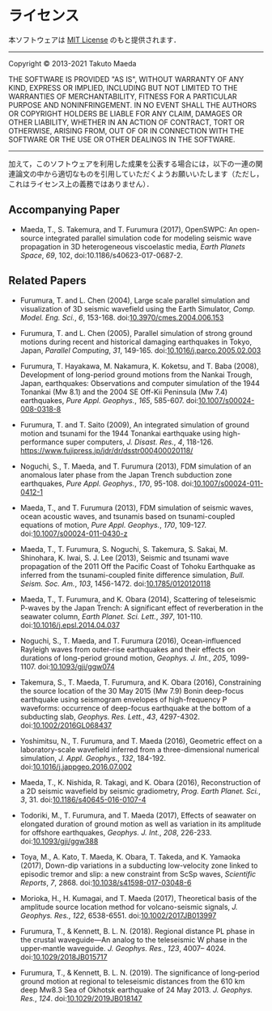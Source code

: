 # ライセンス

本ソフトウェアは [MIT License](https://osdn.net/projects/opensource/wiki/licenses%2FMIT_license) のもと提供されます．

---

Copyright &copy; 2013-2021 Takuto Maeda

THE SOFTWARE IS PROVIDED "AS IS", WITHOUT WARRANTY OF ANY KIND, EXPRESS
OR IMPLIED, INCLUDING BUT NOT LIMITED TO THE WARRANTIES OF
MERCHANTABILITY, FITNESS FOR A PARTICULAR PURPOSE AND NONINFRINGEMENT.
IN NO EVENT SHALL THE AUTHORS OR COPYRIGHT HOLDERS BE LIABLE FOR ANY
CLAIM, DAMAGES OR OTHER LIABILITY, WHETHER IN AN ACTION OF CONTRACT,
TORT OR OTHERWISE, ARISING FROM, OUT OF OR IN CONNECTION WITH THE
SOFTWARE OR THE USE OR OTHER DEALINGS IN THE SOFTWARE.

---

加えて，このソフトウェアを利用した成果を公表する場合には，以下の一連の関連論文の中から適切なものを引用していただくようお願いいたします（ただし，これはライセンス上の義務ではありません）．

## Accompanying Paper

-   Maeda, T., S. Takemura, and T. Furumura (2017), OpenSWPC: An
    open-source integrated parallel simulation code for modeling seismic
    wave propagation in 3D heterogeneous viscoelastic media, *Earth
    Planets Space*, *69*, 102, doi:10.1186/s40623-017-0687-2.

## Related Papers 

- Furumura, T. and L. Chen (2004), Large scale parallel simulation and visualization of 3D seismic wavefield using the Earth Simulator, _Comp. Model. Eng. Sci._, _6_, 153-168. doi:[10.3970/cmes.2004.006.153](https://doi.org/10.3970/cmes.2004.006.153)

- Furumura, T. and L. Chen (2005), Parallel simulation of strong ground motions during recent and historical damaging earthquakes in Tokyo, Japan, _Parallel Computing_, _31_, 149-165. doi:[10.1016/j.parco.2005.02.003](https://doi.org/10.1016/j.parco.2005.02.003)

- Furumura, T. Hayakawa, M. Nakamura, K. Koketsu, and T. Baba (2008), Development of long-period ground motions from the Nankai Trough, Japan, earthquakes: Observations and computer simulation of the 1944 Tonankai (Mw 8.1) and the 2004 SE Off-Kii Peninsula (Mw 7.4) earthquakes, _Pure Appl. Geophys._, _165_, 585-607. doi:[10.1007/s00024-008-0318-8](https://doi.org/10.1007/s00024-008-0318-8)

- Furumura, T. and T. Saito (2009), An integrated simulation of ground motion and tsunami for the 1944 Tonankai earthquake using high-performance super computers, _J. Disast. Res._, _4_, 118-126. https://www.fujipress.jp/jdr/dr/dsstr000400020118/

- Noguchi, S., T. Maeda, and T. Furumura (2013), FDM simulation of an anomalous later phase from the Japan Trench subduction zone earthquakes, _Pure Appl. Geophys._, _170_, 95-108. doi:[10.1007/s00024-011-0412-1](https://doi.org/10.1007/s00024-011-0412-1)

- Maeda, T., and T. Furumura (2013), FDM simulation of seismic waves, ocean acoustic waves, and tsunamis based on tsunami-coupled equations of motion, _Pure Appl. Geophys._, _170_, 109-127. doi:[10.1007/s00024-011-0430-z](https://doi.org/10.1007/s00024-011-0430-z)

- Maeda, T., T. Furumura, S. Noguchi, S. Takemura, S. Sakai, M. Shinohara, K. Iwai, S. J. Lee (2013), Seismic and tsunami wave propagation of the 2011 Off the Pacific Coast of Tohoku Earthquake as inferred from the tsunami-coupled finite difference simulation, _Bull. Seism. Soc. Am._, _103_, 1456-1472. doi:[10.1785/0120120118](https://doi.org/10.1785/0120120118)

- Maeda, T., T. Furumura, and K. Obara (2014), Scattering of teleseismic P-waves by the Japan Trench: A significant effect of reverberation in the seawater column, _Earth Planet. Sci. Lett._, _397_, 101-110. doi:[10.1016/j.epsl.2014.04.037](https://doi.org/10.1016/j.epsl.2014.04.037)

- Noguchi, S., T. Maeda, and T. Furumura (2016), Ocean-influenced Rayleigh waves from outer-rise earthquakes and their effects on durations of long-period ground motion, _Geophys. J. Int_., _205_, 1099-1107. doi:[10.1093/gji/ggw074](https://doi.org/10.1093/gji/ggw074)

- Takemura, S., T. Maeda, T. Furumura, and K. Obara (2016), Constraining the source location of the 30 May 2015 (Mw 7.9) Bonin deep-focus earthquake using seismogram envelopes of high-frequency P waveforms: occurrence of deep-focus earthquake at the bottom of a subducting slab, _Geophys. Res. Lett._, _43_, 4297-4302. doi:[10.1002/2016GL068437](https://doi.org/10.1002/2016GL068437)

- Yoshimitsu, N., T. Furumura, and T. Maeda (2016), Geometric effect on a laboratory-scale wavefield inferred from a three-dimensional numerical simulation, _J. Appl. Geophys._, _132_, 184-192. doi:[10.1016/j.jappgeo.2016.07.002](https://doi.org/10.1016/j.jappgeo.2016.07.002)

- Maeda, T., K. Nishida, R. Takagi, and K. Obara (2016), Reconstruction of a 2D seismic wavefield by seismic gradiometry, _Prog. Earth Planet. Sci._, _3_, 31. doi:[10.1186/s40645-016-0107-4](https://doi.org/10.1186/s40645-016-0107-4)

- Todoriki, M., T. Furumura, and T. Maeda (2017), Effects of seawater on elongated duration of ground motion as well as variation in its amplitude for offshore earthquakes, _Geophys. J. Int._, _208_, 226-233. doi:[10.1093/gji/ggw388](https://doi.org/10.1093/gji/ggw388)

- Toya, M., A. Kato, T. Maeda, K. Obara, T. Takeda, and K. Yamaoka (2017), Down-dip variations in a subducting low-velocity zone linked to episodic tremor and slip: a new constraint from ScSp waves, _Scientific Reports_, _7_, 2868. doi:[10.1038/s41598-017-03048-6](https://doi.org/10.1038/s41598-017-03048-6)

- Morioka, H., H. Kumagai, and T. Maeda (2017), Theoretical basis of the amplitude source location method for volcano-seismic signals, _J. Geophys. Res._, _122_, 6538-6551. doi:[10.1002/2017JB013997](https://doi.org/10.1002/2017JB013997)

- Furumura, T., & Kennett, B. L. N. (2018). Regional distance PL phase in the crustal waveguide—An analog to the teleseismic W phase in the upper‐mantle waveguide. _J. Geophys. Res._, _123_, 4007– 4024. doi:[10.1029/2018JB015717](https://doi.org/10.1029/2018JB015717)

- Furumura, T., & Kennett, B. L. N. (2019). The significance of long‐period ground motion at regional to teleseismic distances from the 610 km deep Mw8.3 Sea of Okhotsk earthquake of 24 May 2013. _J. Geophys. Res._, _124_. doi:[10.1029/2019JB018147](https://doi.org/10.1029/2019JB018147)